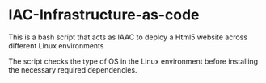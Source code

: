 # IAC-Infrastructure-as-code
This is a bash script that acts as IAAC to deploy a Html5 website across different Linux environments

The script checks the type of OS in the Linux environment before installing the necessary required dependencies.

